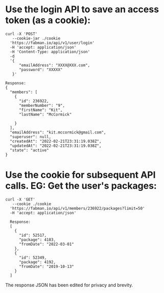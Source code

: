 # Use the login API to save an access token (as a cookie):
``` 
curl -X 'POST'
   --cookie-jar ./cookie
  'https://fabman.io/api/v1/user/login'
  -H 'accept: application/json'
  -H 'Content-Type: application/json'
  -d 
  '{
      "emailAddress": "XXXX@XXX.com",
      "password": "XXXXX"
   }'
   
Response:   
{
  "members": [
    {
      "id": 236922,
      "memberNumber": "9",
      "firstName": "Kit",
      "lastName": "McCormick"
      
    }
  ],
  "emailAddress": "kit.mccormick@gmail.com",
  "superuser": null,
  "createdAt": "2022-02-21T23:31:19.038Z",
  "updatedAt": "2022-02-21T23:31:19.038Z",
  "state": "active"
}
 ``` 



# Use the cookie for subsequent API calls.  EG: Get the user's packages:
```
curl -X 'GET'
   --cookie ./cookie
  'https://fabman.io/api/v1/members/236922/packages?limit=50'
  -H 'accept: application/json'
  
  Response:
  [
    {
      "id": 52517,
      "package": 4183,
      "fromDate": "2022-03-01"
    },
    {
      "id": 52349,
      "package": 4192,
      "fromDate": "2019-10-13"
    }
  ]
```

The response JSON has been edited for privacy and brevity.